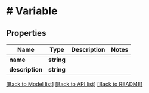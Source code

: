 # # Variable

## Properties

Name | Type | Description | Notes
------------ | ------------- | ------------- | -------------
**name** | **string** |  |
**description** | **string** |  |

[[Back to Model list]](../../README.md#models) [[Back to API list]](../../README.md#endpoints) [[Back to README]](../../README.md)
